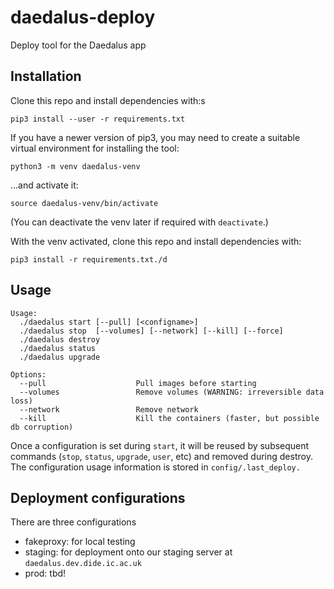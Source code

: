 # daedalus-deploy
Deploy tool for the Daedalus app

## Installation

Clone this repo and install dependencies with:s
```
pip3 install --user -r requirements.txt
```

If you have a newer version of pip3, you may need to create a suitable virtual environment for installing the tool:
```
python3 -m venv daedalus-venv
```
...and activate it:
```
source daedalus-venv/bin/activate
```
(You can deactivate the venv later if required with `deactivate`.)

With the venv activated, clone this repo and install dependencies with:
```
pip3 install -r requirements.txt./d
```

## Usage

```
Usage:
  ./daedalus start [--pull] [<configname>]
  ./daedalus stop  [--volumes] [--network] [--kill] [--force]
  ./daedalus destroy
  ./daedalus status
  ./daedalus upgrade

Options:
  --pull                    Pull images before starting
  --volumes                 Remove volumes (WARNING: irreversible data loss)
  --network                 Remove network
  --kill                    Kill the containers (faster, but possible db corruption)
```

Once a configuration is set during `start`, it will be reused by subsequent commands
(`stop`, `status`, `upgrade`, `user`, etc) and removed during destroy.
The configuration usage information is stored in `config/.last_deploy.`

## Deployment configurations
There are three configurations
- fakeproxy: for local testing
- staging: for deployment onto our staging server at `daedalus.dev.dide.ic.ac.uk`
- prod: tbd!